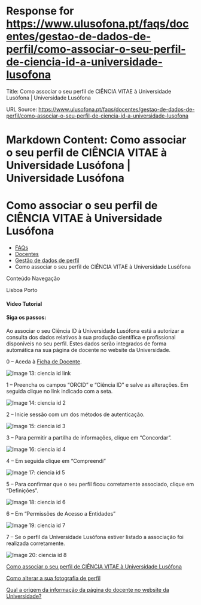 # Response for https://www.ulusofona.pt/faqs/docentes/gestao-de-dados-de-perfil/como-associar-o-seu-perfil-de-ciencia-id-a-universidade-lusofona

Title: Como associar o seu perfil de CIÊNCIA VITAE à Universidade Lusófona | Universidade Lusófona

URL Source: https://www.ulusofona.pt/faqs/docentes/gestao-de-dados-de-perfil/como-associar-o-seu-perfil-de-ciencia-id-a-universidade-lusofona

Markdown Content:
Como associar o seu perfil de CIÊNCIA VITAE à Universidade Lusófona | Universidade Lusófona
===============

 

Como associar o seu perfil de CIÊNCIA VITAE à Universidade Lusófona
===================================================================

*   [FAQs](https://www.ulusofona.pt/faqs/)
*   [Docentes](https://www.ulusofona.pt/faqs/docentes)
*   [Gestão de dados de perfil](https://www.ulusofona.pt/faqs/docentes/gestao-de-dados-de-perfil)
*   Como associar o seu perfil de CIÊNCIA VITAE à Universidade Lusófona

[](https://www.ulusofona.pt/)

Conteúdo Navegação

Lisboa Porto

#### Video Tutorial

#### Siga os passos:

Ao associar o seu Ciência ID à Universidade Lusófona está a autorizar a consulta dos dados relativos à sua produção científica e profissional disponíveis no seu perfil. Estes dados serão integrados de forma automática na sua página de docente no website da Universidade.

0 – Aceda à [Ficha de Docente](https://secure.ensinolusofona.pt/ficha_docente/).

![Image 13: ciencia id link](https://www.ulusofona.pt/media/fichadocentelinkmenu.png)

1 – Preencha os campos “ORCID” e “Ciência ID” e salve as alterações. Em seguida clique no link indicado com a seta.

![Image 14: ciencia id 2](https://www.ulusofona.pt/media/ciencia-id-2.png)

2 – Inicie sessão com um dos métodos de autenticação.

![Image 15: ciencia id 3](https://www.ulusofona.pt/media/ciencia-id-3.png)

3 – Para permitir a partilha de informações, clique em “Concordar”.

![Image 16: ciencia id 4](https://www.ulusofona.pt/media/ciencia-id-4.png)

4 – Em seguida clique em “Compreendi”

![Image 17: ciencia id 5](https://www.ulusofona.pt/media/ciencia-id-5.png)

5 – Para confirmar que o seu perfil ficou corretamente associado, clique em “Definições”.

![Image 18: ciencia id 6](https://www.ulusofona.pt/media/ciencia-id-6.png)

6 – Em “Permissões de Acesso a Entidades”

![Image 19: ciencia id 7](https://www.ulusofona.pt/media/ciencia-id-7.png)

7 – Se o perfil da Universidade Lusófona estiver listado a associação foi realizada corretamente.

![Image 20: ciencia id 8](https://www.ulusofona.pt/media/ciencia-id-8.png)

[Como associar o seu perfil de CIÊNCIA VITAE à Universidade Lusófona](https://www.ulusofona.pt/faqs/docentes/gestao-de-dados-de-perfil/como-associar-o-seu-perfil-de-ciencia-id-a-universidade-lusofona)

[Como alterar a sua fotografia de perfil](https://www.ulusofona.pt/faqs/docentes/gestao-de-dados-de-perfil/como-alterar-a-sua-fotografia-de-perfil)

[Qual a origem da informação da página do docente no website da Universidade?](https://www.ulusofona.pt/faqs/docentes/gestao-de-dados-de-perfil/qual-a-origem-da-informacao-da-pagina-do-docente-no-website-da-universidade)

